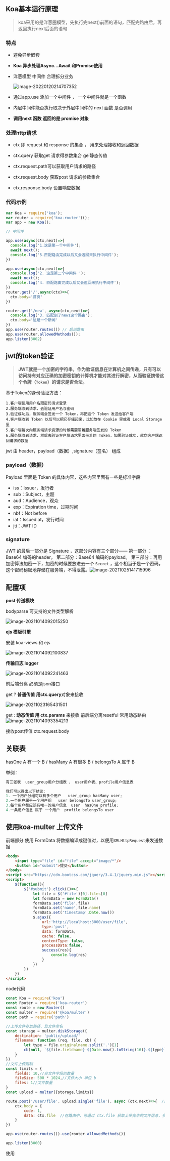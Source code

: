 ## Koa基本运行原理

> koa采用的是洋葱圈模型，先执行完next()前面的语句，匹配完路由后，再返回执行next后面的语句

### 特点

- 避免异步嵌套 

- **Koa 异步处理Async...Await 和Promise使用**

- 洋葱模型  中间件  合理拆分业务 

  ![image-20220120214707352](https://gitee.com/youngstory/images/raw/master/img/202201202147449.png)

- 通过app.use  添加一个中间件 ， 一个中间件就是一个函数 

- 内层中间件能否执行取决于外层中间件的 next 函数 是否调用 

- **调用next  函数 返回的是 promise 对象**

### 处理http请求

- ctx 即 request 和 response 的集合 ， 用来处理接收和返回数据  

- ctx.query  获取get 请求得参数集合   gei静态传值 

- ctx.request.path可以获取用户请求的路径 

- ctx.request.body 获取post 请求的参数集合 

- ctx.response.body  设置响应数据 

### 代码示例

```js
var Koa = require('koa');
var router = require('koa-router')();
var app = new Koa();

// 中间件 

app.use(async(ctx,next)=>{
  console.log('1.这是第一个中间件');
  await next();
  console.log('5.匹配路由完成以后又会返回来执行中间件');
})

app.use(async(ctx,next)=>{
  console.log('2. 这是第二个中间件 ');
  await next();
  console.log('4. 匹配路由完成以后又会返回来执行中间件');
})
router.get('/',async(ctx)=>{
  ctx.body='首页'
})

router.get('/new', async(ctx,next)=>{
  console.log('3. 匹配到了news这个路由');
  ctx.body='这是一个新闻'
})
app.use(router.routes()) // 启动路由
app.use(router.allowedMethods());
app.listen(3002)


```

## **jwt的token验证**

> **JWT就是一个加密的字符串，作为验证信息在计算机之间传递，只有可以访问持有对应正确的加密密钥的计算机才能对其进行解密，从而验证携带这个令牌（`Token`）的请求是否合法。**

基于Token的身份验证方法：

```
1.客户端使用用户名跟密码请求登录
2.服务端收到请求，去验证用户名与密码
3.验证成功后，服务端会签发一个 Token，再把这个 Token 发送给客户端
4.客户端收到 Token 以后可以把它存储起来，比如放在 Cookie 里或者 Local Storage 里
5.客户端每次向服务端请求资源的时候需要带着服务端签发的 Token
6.服务端收到请求，然后去验证客户端请求里面带着的 Token，如果验证成功，就向客户端返回请求的数据
```

jwt 由 header，payload（数据）,signature（签名） 组成

### payload（数据）

Payload 里面是 Token 的具体内容，这些内容里面有一些是标准字段

- iss：Issuer，发行者
- sub：Subject，主题
- aud：Audience，观众
- exp：Expiration time，过期时间
- nbf：Not before
- iat：Issued at，发行时间
- jti：JWT ID

### signature

JWT 的最后一部分是 Signature ，这部分内容有三个部分——
  第一部分 ：Base64 编码的header。
  第二部分：Base64 编码的payload。
  第三部分：再用加密算法加密一下，加密的时候要放进去一个 `Secret` ，这个相当于是一个密码，这个密码秘密地存储在服务端，不得泄露。![image-20211025141715996](https://gitee.com/youngstory/images/raw/master/img/202110251417258.png)

## 配置项

**post  传送模块**  

 bodyparse  可支持的文件类型解析  

<img src="https://gitee.com/youngstory/images/raw/master/img/202110231653916.png" alt="image-20211014092015250"  />

**ejs 模板引擎**  

安装 koa-views 和  ejs  

![image-20211014092100837](https://gitee.com/youngstory/images/raw/master/img/202110231653575.png)

**传输日志 logger**  

![image-20211014092241463](https://gitee.com/youngstory/images/raw/master/img/202110231653010.png)

前后端分离  必须是json接口 

get  ? **普通传值   用ctx.query**对象来接收

![image-20211023165431501](https://gitee.com/youngstory/images/raw/master/img/202110231654587.png)

get  : **动态传值    用 ctx.params** 来接收    前后端分离resetful 常用动态路由 ![image-20211014093354213](https://gitee.com/youngstory/images/raw/master/img/202110231654915.png)

接收post传值  ctx.request.body

## 关联表

hasOne  A 有一个 B   /    hasMany  A 有很多 B   /   belongsTo A 属于 B

举例： 

```js
有三张表  user_group用户分组表 、 user用户表、profile用户信息表

我们可以得出以下结论:
1. 一个用户分组可以有多个用户   user_group hasMany user;
2.一个用户属于一个用户组   user belongsTo user_group;
3.每个用户都应该有唯一的用户信息  user  hasOne profile;
4.一条用户信息 属于 一个用户  profile belongsTo user
```

## 使用koa-multer 上传文件 

前端部分  使用 FormData 将数据编译成键值对，以便用`XMLHttpRequest`来发送数据

```html
<body>
    <input type="file" id="file" accept="image/*"/>
    <button id="submit">提交</button>
</body>
<script src="https://cdn.bootcss.com/jquery/3.4.1/jquery.min.js"></script>
<script>
    $(function(){
        $('#submit').click(()=>{
            let file = $('#file')[0].files[0]
            let formData = new FormData()
            formData.set('file',file)
            formData.set('name',file.name)
            formData.set('timestamp',Date.now())
            $.ajax({
                url:'http://localhost:3000/user/file',
                type:'post',
                data: formData,
                cache: false,
                contentType: false,
                processData:false,
                success(res){
                    console.log(res)
                }
            })
        })
    })
</script>
```

node代码

```javascript
const Koa = require('koa')
const Router = require('koa-router')
const route = new Router()
const multer = require('@koa/multer')
const path = require('path')

//上传文件存放路径、及文件命名
const storage = multer.diskStorage({
    destination: 'public/upload/'
    filename: function (req, file, cb) {
        let type = file.originalname.split('.')[1]
        cb(null, `${file.fieldname}-${Date.now().toString(16)}.${type}`) //为了命名不重复，我使用时间戳转为16进制作为文件命名
    }
})
//文件上传限制
const limits = {
    fields: 10,//非文件字段的数量
    fileSize: 500 * 1024,//文件大小 单位 b
    files: 1//文件数量
}
const upload = multer({storage,limits})

route.post('/user/file', upload.single('file'), async (ctx,next)=>{  // 上传多个文件用 fields 
    ctx.body = {
        code: 1,
        data: ctx.file  //在路由中，可通过 ctx.file 获取上传完毕的文件信息，多文件上传可通过 ctx.files 获取
    }
})

app.use(router.routes()).use(router.allowedMethods())

app.listen(3000)
```

使用



 